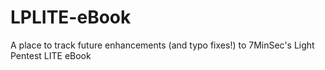 # LPLITE-eBook
A place to track future enhancements (and typo fixes!) to 7MinSec's Light Pentest LITE eBook
